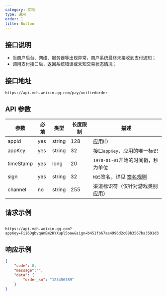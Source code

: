 ```yaml
---
category: 文档
type: 通用
order: 1
title: Button
---
```


## 接口说明
- 当商户后台、网络、服务器等出现异常，商户系统最终未接收到支付通知；
- 调用支付接口后，返回系统错误或未知交易状态情况；

## 接口地址

```http request
https://api.mch.weixin.qq.com/pay/unifiedorder
```

## API 参数

| 参数      | 必填 | 类型   | 长度限制 | 描述                                              |
| --------- | ---- | ------ | -------- | ------------------------------------------------- |
| appId     | yes  | string | 128      | 应用ID                                            |
| appKey    | yes  | string | 32       | 接口`appKey`，应用的唯一标识                      |
| timeStamp | yes  | long   | 20       | `1970-01-01`开始的时间戳，秒为单位                |
| sign      | yes  | string | 32       | `MD5`签名，详见 [签名规则](/docs/react/sign-rule) |
| channel   | no   | string | 255      | 渠道标识符（仅针对游戏类别应用）                  |


## 请求示例
```http request

https://api.mch.weixin.qq.com?appKey=Fii6DgbvqWnEm2HYXupl5oaw&sign=b451fb67aa4996d2c08b3567ba3591d3

```


## 响应示例
```json
{
	"code": 0,
	"message":"",
	"data": {
		"order_sn": "123456789"
	}
}
```